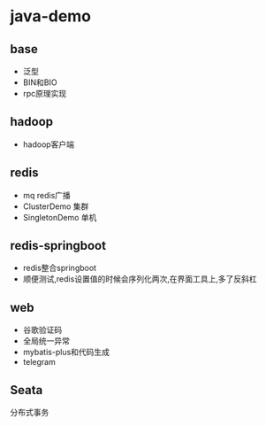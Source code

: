 # java-demo
## base
* 泛型
* BIN和BIO
* rpc原理实现

## hadoop
* hadoop客户端

## redis
* mq redis广播
* ClusterDemo 集群
* SingletonDemo 单机

## redis-springboot
* redis整合springboot
* 顺便测试,redis设置值的时候会序列化两次,在界面工具上,多了反斜杠

## web
* 谷歌验证码
* 全局统一异常
* mybatis-plus和代码生成
* telegram

## Seata
分布式事务
